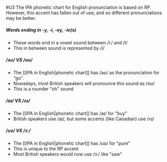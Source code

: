 #U3
The IPA phonetic chart for English pronunciation is based on RP. However, this accent has fallen out of use, and so different pronunciations may be better.

##### Words ending in -y, -i, -ey, -ie(s)
- These words end in a vowel sound between /i:/ and /I/
- This in between sound is represented by /i/
##### /əʊ/ VS /oʊ/
- The [[IPA in English|phonetic chart]] has /əʊ/ as the pronunciation for "go".
- Nowadays, most British speakers will pronounce this sound as /oʊ/
- This is a rounder "oh" sound
##### /aɪ/ VS /ʌɪ/
- The [[IPA in English|phonetic chart]] has /aɪ/ for "buy"
- British speakers use /aɪ/, but some accents (like Canadian) use /ʌɪ/
##### /ʊə/ VS /ɔː/
- The [[IPA in English|phonetic chart]] has /ʊə/ for "pure"
- This is unique to the RP accent
- Most British speakers would now use /ɔː/ like "saw"